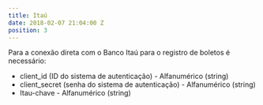 ```yaml
---
title: Itaú
date: 2018-02-07 21:04:00 Z
position: 3
---
```


Para a conexão direta com o Banco Itaú para o registro de boletos é necessário:
* client_id (ID do sistema de autenticação) - Alfanumérico (string)
* client_secret (senha do sistema de autenticação) - Alfanumérico (string)
* Itau-chave - Alfanumérico (string)